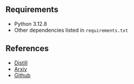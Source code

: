 ## Requirements
- Python 3.12.8
- Other dependencies listed in `requirements.txt`

## References
- [Distill](https://distill.pub/2018/feature-wise-transformations/)
- [Arxiv](https://arxiv.org/pdf/1709.07871)
- [Github](https://github.com/ethanjperez/film)
